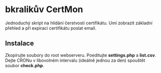 # bkralikův CertMon #
Jednoduchý skript na hlídání čerstvosti certifikátu. Umí zobrazit základní přehled a při expiraci certifikátu poslat email.

## Instalace ##
Zkopírujte soubory do root webserveru. Poeditujte **settings.php** a **list.csv**. Dejte CRONu v libovolném intervalu (ideálně jednou za den) spouštět soubor **check.php**.
